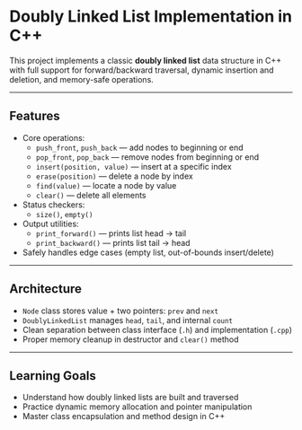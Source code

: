 # Doubly Linked List Implementation in C++

This project implements a classic **doubly linked list** data structure in C++ with full support for forward/backward traversal, dynamic insertion and deletion, and memory-safe operations.

---

## Features

- Core operations:
  - `push_front`, `push_back` — add nodes to beginning or end
  - `pop_front`, `pop_back` — remove nodes from beginning or end
  - `insert(position, value)` — insert at a specific index
  - `erase(position)` — delete a node by index
  - `find(value)` — locate a node by value
  - `clear()` — delete all elements
- Status checkers:
  - `size()`, `empty()`
- Output utilities:
  - `print_forward()` — prints list head → tail
  - `print_backward()` — prints list tail → head
- Safely handles edge cases (empty list, out-of-bounds insert/delete)

---

## Architecture

- `Node` class stores value + two pointers: `prev` and `next`
- `DoublyLinkedList` manages `head`, `tail`, and internal `count`
- Clean separation between class interface (`.h`) and implementation (`.cpp`)
- Proper memory cleanup in destructor and `clear()` method

---

## Learning Goals

- Understand how doubly linked lists are built and traversed
- Practice dynamic memory allocation and pointer manipulation
- Master class encapsulation and method design in C++
